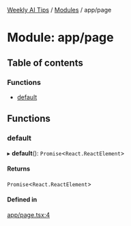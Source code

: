 [Weekly AI Tips](../README.md) / [Modules](../modules.md) / app/page

# Module: app/page

## Table of contents

### Functions

- [default](app_page.md#default)

## Functions

### default

▸ **default**(): `Promise`\<`React.ReactElement`\>

#### Returns

`Promise`\<`React.ReactElement`\>

#### Defined in

[app/page.tsx:4](https://github.com/alexsoyes/weekly-ai-tips/blob/b51216ee36bb903ccd72a472afbc8e01da2cc631/app/page.tsx#L4)

